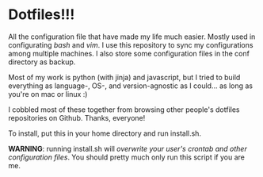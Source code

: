 Dotfiles!!!
===========

All the configuration file that have made my life much easier. Mostly used in configurating *bash* and *vim*. I use this repository to sync my configurations among multiple machines. I also store some configuration files in the conf directory as backup.

Most of my work is python (with jinja) and javascript, but I tried to build everything as language-, OS-, and version-agnostic as I could... as long as you're on mac or linux :)

I cobbled most of these together from browsing other people's dotfiles repositories on Github. Thanks, everyone!

To install, put this in your home directory and run install.sh.

**WARNING**: running install.sh will *overwrite your user's crontab and other configuration files*. You should pretty much only run this script if you are me.
